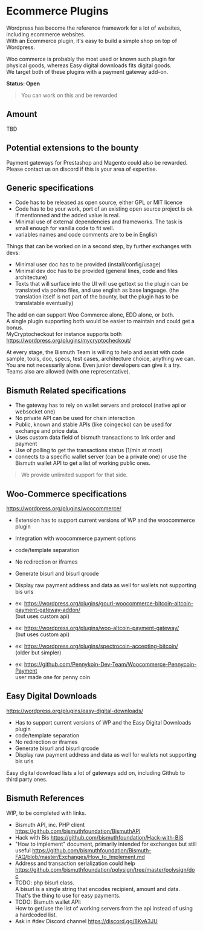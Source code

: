 # Ecommerce Plugins

Wordpress has become the reference framework for a lot of websites, including ecommerce websites.  
With an Ecommerce plugin, it's easy to build a simple shop on top of Wordpress.  

Woo commerce is probably the most used or known such plugin for physical goods, whereas Easy digital downloads fits digital goods.  
We target both of these plugins with a payment gateway add-on.

**Status: Open**  
> You can work on this and be rewarded

## Amount

TBD

## Potential extensions to the bounty

Payment gateways for Prestashop and Magento could also be rewarded.  
Please contact us on discord if this is your area of expertise.

## Generic specifications

- Code has to be released as open source, either GPL or MIT licence
- Code has to be your work, port of an existing open source project is ok if mentionned and the added value is real.
- Minimal use of external dependencies and frameworks. The task is small enough for vanilla code to fit well.
- variables names and code comments are to be in English

Things that can be worked on in a second step, by further exchanges with devs:

- Minimal user doc has to be provided (install/config/usage)
- Minimal dev doc has to be provided (general lines, code and files architecture)
- Texts that will surface into the UI will use gettext so the plugin can be translated via po/mo files, and use english as base language.  (the translation itself is not part of the bounty, but the plugin has to be translatable eventually)

The add on can support Woo Commerce alone, EDD alone, or both.  
A single plugin supporting both would be easier to maintain and could get a bonus.  
MyCryptocheckout for instance supports both https://wordpress.org/plugins/mycryptocheckout/

At every stage, the Bismuth Team is willing to help and assist with code sample, tools, doc, specs, test cases, architecture choice, anything we can. You are not necessarily alone. Even junior developers can give it a try.  
Teams also are allowed (with one representative).


## Bismuth Related specifications

- The gateway has to rely on wallet servers and protocol (native api or websocket one)
- No private API can be used for chain interaction
- Public, known and stable APIs (like coingecko) can be used for exchange and price data.
- Uses custom data field of bismuth transactions to link order and payment
- Use of polling to get the transactions status (1/min at most)
- connects to a specific wallet server (can be a private one) or use the Bismuth wallet API to get a list of working public ones.

> We provide unlimited support for that side.

## Woo-Commerce specifications

https://wordpress.org/plugins/woocommerce/

- Extension has to support current versions of WP and the woocommerce plugin
- Integration with woocommerce payment options
- code/template separation
- No redirection or iframes
- Generate bisurl and bisurl qrcode
- Display raw payment address and data as well for wallets not supporting bis urls

- ex: https://wordpress.org/plugins/gourl-woocommerce-bitcoin-altcoin-payment-gateway-addon/  
  (but uses custom api)
- ex: https://wordpress.org/plugins/woo-altcoin-payment-gateway/  
  (but uses custom api)
- ex: https://wordpress.org/plugins/spectrocoin-accepting-bitcoin/  
  (older but simpler)
- ex: https://github.com/Pennykoin-Dev-Team/Woocommerce-Pennycoin-Payment  
  user made one for penny coin


## Easy Digital Downloads

https://wordpress.org/plugins/easy-digital-downloads/  

- Has to support current versions of WP and the Easy Digital Downloads plugin
- code/template separation
- No redirection or iframes
- Generate bisurl and bisurl qrcode
- Display raw payment address and data as well for wallets not supporting bis urls

Easy digital download lists a lot of gateways add on, including Github to third party ones.

## Bismuth References

WIP, to be completed with links.

- Bismuth API, inc. PHP client https://github.com/bismuthfoundation/BismuthAPI
- Hack with Bis https://github.com/bismuthfoundation/Hack-with-BIS
- "How to implement" document, primarily intended for exchanges but still useful https://github.com/bismuthfoundation/Bismuth-FAQ/blob/master/Exchanges/How_to_Implement.md
- Address and transaction serialization could help https://github.com/bismuthfoundation/polysign/tree/master/polysign/doc
- TODO: php bisurl class.  
  A bisurl is a single string that encodes recipient, amount and data. That's the thing to use for easy payments.
- TODO: Bismuth wallet API:  
  How to get/use the list of working servers from the api instead of using a hardcoded list.
- Ask in #dev Discord channel https://discord.gg/8KvA3JU


